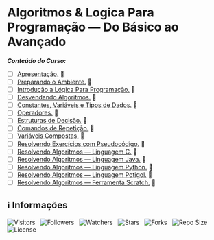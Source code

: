 <!-- Título -->
# Algoritmos & Logica Para Programação — Do Básico ao Avançado

***Conteúdo do Curso:***

* [ ] [Apresentação.](https://github.com/Devsgeeknerd/mod-apr-alg-log-par-pro-bas-ava-bas) &#128679;
* [ ] [Preparando o Ambiente.](https://github.com/Devsgeeknerd/mod-pre-amb-alg-log-par-pro-bas-ava-bas) &#128679;
* [ ] [Introdução a Lógica Para Programação.](https://github.com/Devsgeeknerd/mod-int-log-par-pro-alg-log-par-pro-bas-ava-bas) &#128679;
* [ ] [Desvendando Algoritmos.](https://github.com/Devsgeeknerd/mod-des-alg-alg-log-par-pro-bas-ava-bas) &#128679;
* [ ] [Constantes, Variáveis e Tipos de Dados.](https://github.com/Devsgeeknerd/mod-con-var-tip-dad-alg-log-par-pro-bas-ava-bas) &#128679;
* [ ] [Operadores.](https://github.com/Devsgeeknerd/mod-ope-alg-log-par-pro-bas-ava-bas) &#128679;
* [ ] [Estruturas de Decisão.](https://github.com/Devsgeenknerd/mod-est-dec-alg-log-par-rpo-bas-ava-bas) &#128679;
* [ ] [Comandos de Repetição.](https://github.com/Devsgeeknerd/mod-com-rep-alg-log-par-pro-bas-ava-bas) &#128679;
* [ ] [Variáveis Compostas.](https://github.com/Devsgeeknerd/mod-var-com-alg-log-par-pro-bas-ava-bas) &#128679;
* [ ] [Resolvendo Exercícios com Pseudocódigo.](https://github.com/Devsgeeknerd/mod-res-exe-pse-alg-log-par-rpo-bas-ava-bas) &#128679;
* [ ] [Resolvendo Algoritmos — Linguagem C.](https://github.com/Devsgeeknerd/mod-res-alg-lin-c-alg-log-par-pro-bas-ava-bas) &#128679;
* [ ] [Resolvendo Algoritmos — Linguagem Java.](https://github.com/Devsgeeknerd/mod-res-alg-lin-jav-alg-log-par-pro-bas-ava-bas) &#128679;
* [ ] [Resolvendo Algoritmos — Linguagem Python.](https://github.com/Devsgeeknerd/mod-res-alg-lin-pyt-alg-log-par-pro-bas-ava-bas) &#128679;
* [ ] [Resolvendo Algoritmos — Linguagem Potigol.](https://github.com/Devsgeeknerd/mod-res-alg-lin-pot-alg-log-par-pro-bas-ava-bas) &#128679;
* [ ] [Resolvendo Algoritmos — Ferramenta Scratch.](https://github.com/Devsgeeknerd/mod-res-alg-fer-scr-alg-log-par-pro-bas-ava-bas) &#128679;

<!-- Informações -->
## &#8505; Informações

![Visitors](https://api.visitorbadge.io/api/visitors?path=Devsgeeknerd%2Fcur-alg-log-par-pro-bas-ava-bas&label=Visitantes&labelColor=%23700070&labelStyle=none&countColor=%23000fff&style=plastic&color=%23ffffff "Total de Visitantes")
&nbsp;
![Followers](https://img.shields.io/github/followers/Devsgeeknerd?style=p&label=Seguidores&labelColor=800080&color=000fff "Total de Seguidores")
&nbsp;
![Watchers](https://img.shields.io/github/watchers/Devsgeeknerd/cur-alg-log-par-pro-bas-ava-bas?style=p&label=Observadores&labelColor=800080&color=000fff "Total de Observadores")
&nbsp;
![Stars](https://img.shields.io/github/stars/Devsgeeknerd/cur-alg-log-par-pro-bas-ava-bas?style=p&label=Estrelas&labelColor=800080&color=000fff "Total de Estrelas")
&nbsp;
![Forks](https://img.shields.io/github/forks/Devsgeeknerd/cur-alg-log-par-pro-bas-ava-bas?style=p&label=Bifurcações&labelColor=800080&color=000fff "Total de Bifurcações")
&nbsp;
![Repo Size](https://img.shields.io/github/repo-size/Devsgeeknerd/cur-alg-log-par-pro-bas-ava-bas?style=p&label=Tamanho&labelColor=800080&color=000fff "Tamanho do Repositório")
&nbsp;
![License](https://img.shields.io/github/license/Devsgeeknerd/cur-alg-log-par-pro-bas-ava-bas?style=p&label=Licença&labelColor=800080&color=000fff "Licença do Repositório")

